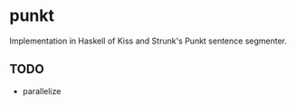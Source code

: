 punkt
=====

Implementation in Haskell of Kiss and Strunk's Punkt sentence segmenter.

## TODO

- parallelize
